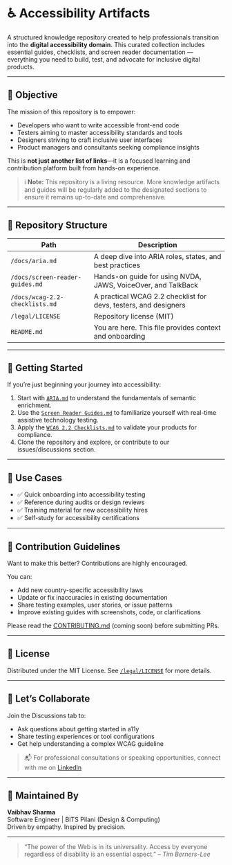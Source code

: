 # ♿ Accessibility Artifacts

A structured knowledge repository created to help professionals transition into the **digital accessibility domain**. This curated collection includes essential guides, checklists, and screen reader documentation — everything you need to build, test, and advocate for inclusive digital products.

---

## 🎯 Objective

The mission of this repository is to empower:

- Developers who want to write accessible front-end code
- Testers aiming to master accessibility standards and tools
- Designers striving to craft inclusive user interfaces
- Product managers and consultants seeking compliance insights

This is **not just another list of links**—it is a focused learning and contribution platform built from hands-on experience.

> ℹ️ **Note:** This repository is a living resource. More knowledge artifacts and guides will be regularly added to the designated sections to ensure it remains up-to-date and comprehensive.

---

## 📁 Repository Structure

| Path                        | Description                                                                 |
|-----------------------------|-----------------------------------------------------------------------------|
| `/docs/aria.md`             | A deep dive into ARIA roles, states, and best practices                    |
| `/docs/screen-reader-guides.md` | Hands-on guide for using NVDA, JAWS, VoiceOver, and TalkBack              |
| `/docs/wcag-2.2-checklists.md` | A practical WCAG 2.2 checklist for devs, testers, and designers            |
| `/legal/LICENSE`            | Repository license (MIT)                                                  |
| `README.md`                 | You are here. This file provides context and onboarding                    |

---

## 📌 Getting Started

If you’re just beginning your journey into accessibility:

1. Start with [`ARIA.md`](./docs/ARIA.md) to understand the fundamentals of semantic enrichment.
2. Use the [`Screen Reader Guides.md`](./docs/Screen%20Reader%20Guides.md) to familiarize yourself with real-time assistive technology testing.
3. Apply the [`WCAG 2.2 Checklists.md`](./docs/WCAG%202.2%20Checklist.md) to validate your products for compliance.
4. Clone the repository and explore, or contribute to our issues/discussions section.

---

## 🚀 Use Cases

- ✅ Quick onboarding into accessibility testing
- ✅ Reference during audits or design reviews
- ✅ Training material for new accessibility hires
- ✅ Self-study for accessibility certifications

---

## 🤝 Contribution Guidelines

Want to make this better? Contributions are highly encouraged.

You can:
- Add new country-specific accessibility laws
- Update or fix inaccuracies in existing documentation
- Share testing examples, user stories, or issue patterns
- Improve existing guides with screenshots, code, or clarifications

Please read the [CONTRIBUTING.md](./CONTRIBUTING.md) (coming soon) before submitting PRs.

---

## 🧩 License

Distributed under the MIT License. See [`/legal/LICENSE`](./legal/LICENSE) for more details.

---

## 💬 Let’s Collaborate

Join the Discussions tab to:
- Ask questions about getting started in a11y
- Share testing experiences or tool configurations
- Get help understanding a complex WCAG guideline

> 📬 For professional consultations or speaking opportunities, connect with me on [LinkedIn](www.linkedin.com/in/vaibosnikov)

---

## 🧠 Maintained By

**Vaibhav Sharma**  
Software Engineer | BITS Pilani (Design & Computing)  
Driven by empathy. Inspired by precision.

---

> “The power of the Web is in its universality. Access by everyone regardless of disability is an essential aspect.” – *Tim Berners-Lee*
